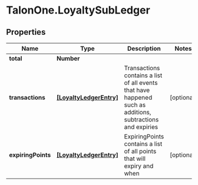 # TalonOne.LoyaltySubLedger

## Properties

Name | Type | Description | Notes
------------ | ------------- | ------------- | -------------
**total** | **Number** |  | 
**transactions** | [**[LoyaltyLedgerEntry]**](LoyaltyLedgerEntry.md) | Transactions contains a list of all events that have happened such as additions, subtractions and expiries | [optional] 
**expiringPoints** | [**[LoyaltyLedgerEntry]**](LoyaltyLedgerEntry.md) | ExpiringPoints contains a list of all points that will expiry and when | [optional] 


